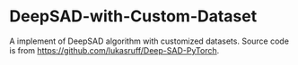 # DeepSAD-with-Custom-Dataset

A implement of DeepSAD algorithm with customized datasets. Source code is from https://github.com/lukasruff/Deep-SAD-PyTorch.